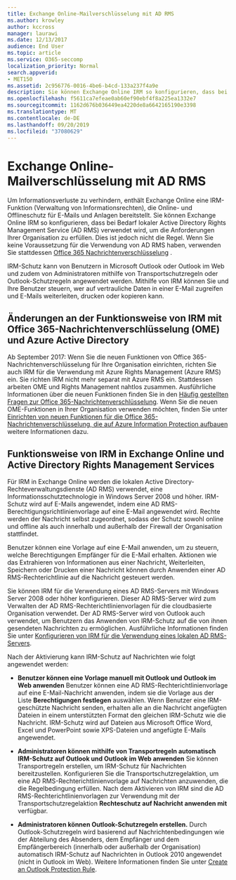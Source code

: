 ```yaml
---
title: Exchange Online-Mailverschlüsselung mit AD RMS
ms.author: krowley
author: kccross
manager: laurawi
ms.date: 12/13/2017
audience: End User
ms.topic: article
ms.service: O365-seccomp
localization_priority: Normal
search.appverid:
- MET150
ms.assetid: 2c956776-0016-4be6-b4cd-133a237f4a9e
description: Sie können Exchange Online IRM so konfigurieren, dass bei Bedarf lokaler Active Directory Rights Management Service (AD RMS) verwendet wird, um die Anforderungen Ihrer Organisation zu erfüllen. Dies ist jedoch nicht die Regel. Wenn Sie keine Voraussetzung für die Verwendung von AD RMS haben, verwenden Sie stattdessen die Office-Nachrichtenverschlüsselung.
ms.openlocfilehash: f5611ca7efeae0ab60ef90ebf4f8a225ea1332e7
ms.sourcegitcommit: 1162d676b036449ea4220de8a6642165190e3398
ms.translationtype: MT
ms.contentlocale: de-DE
ms.lasthandoff: 09/20/2019
ms.locfileid: "37080629"
---
```

# <a name="exchange-online-mail-encryption-with-ad-rms"></a>Exchange Online-Mailverschlüsselung mit AD RMS

Um Informationsverluste zu verhindern, enthält Exchange Online eine IRM-Funktion (Verwaltung von Informationsrechten), die Online- und Offlineschutz für E-Mails und Anlagen bereitstellt. Sie können Exchange Online IRM so konfigurieren, dass bei Bedarf lokaler Active Directory Rights Management Service (AD RMS) verwendet wird, um die Anforderungen Ihrer Organisation zu erfüllen. Dies ist jedoch nicht die Regel. Wenn Sie keine Voraussetzung für die Verwendung von AD RMS haben, verwenden Sie stattdessen [Office 365 Nachrichtenverschlüsselung](ome.md) . 

IRM-Schutz kann von Benutzern in Microsoft Outlook oder Outlook im Web und zudem von Administratoren mithilfe von Transportschutzregeln oder Outlook-Schutzregeln angewendet werden. Mithilfe von IRM können Sie und Ihre Benutzer steuern, wer auf vertrauliche Daten in einer E-Mail zugreifen und E-Mails weiterleiten, drucken oder kopieren kann.
  
## <a name="changes-to-how-irm-works-with-office-365-message-encryption-ome-and-azure-active-directory"></a>Änderungen an der Funktionsweise von IRM mit Office 365-Nachrichtenverschlüsselung (OME) und Azure Active Directory

Ab September 2017: Wenn Sie die neuen Funktionen von Office 365-Nachrichtenverschlüsselung für Ihre Organisation einrichten, richten Sie auch IRM für die Verwendung mit Azure Rights Management (Azure RMS) ein. Sie richten IRM nicht mehr separat mit Azure RMS ein. Stattdessen arbeiten OME und Rights Management nahtlos zusammen. Ausführliche Informationen über die neuen Funktionen finden Sie in den [Häufig gestellten Fragen zur Office 365-Nachrichtenverschlüsselung](https://support.office.com/article/0432dce9-d9b6-4e73-8a13-4a932eb0081e). Wenn Sie die neuen OME-Funktionen in Ihrer Organisation verwenden möchten, finden Sie unter [Einrichten von neuen Funktionen für die Office 365-Nachrichtenverschlüsselung, die auf Azure Information Protection aufbauen](https://support.office.com/article/7ff0c040-b25c-4378-9904-b1b50210d00e) weitere Informationen dazu.
  
## <a name="how-irm-works-with-exchange-online-and-active-directory-rights-management-services"></a>Funktionsweise von IRM in Exchange Online und Active Directory Rights Management Services

Für IRM in Exchange Online werden die lokalen Active Directory-Rechteverwaltungsdienste (AD RMS) verwendet, eine Informationsschutztechnologie in Windows Server 2008 und höher. IRM-Schutz wird auf E-Mails angewendet, indem eine AD RMS-Berechtigungsrichtlinienvorlage auf eine E-Mail angewendet wird. Rechte werden der Nachricht selbst zugeordnet, sodass der Schutz sowohl online und offline als auch innerhalb und außerhalb der Firewall der Organisation stattfindet.
  
Benutzer können eine Vorlage auf eine E-Mail anwenden, um zu steuern, welche Berechtigungen Empfänger für die E-Mail erhalten. Aktionen wie das Extrahieren von Informationen aus einer Nachricht, Weiterleiten, Speichern oder Drucken einer Nachricht können durch Anwenden einer AD RMS-Rechterichtlinie auf die Nachricht gesteuert werden.
  
Sie können IRM für die Verwendung eines AD RMS-Servers mit Windows Server 2008 oder höher konfigurieren. Dieser AD RMS-Server wird zum Verwalten der AD RMS-Rechterichtlinienvorlagen für die cloudbasierte Organisation verwendet. Der AD RMS-Server wird von Outlook auch verwendet, um Benutzern das Anwenden von IRM-Schutz auf die von ihnen gesendeten Nachrichten zu ermöglichen. Ausführliche Informationen finden Sie unter [Konfigurieren von IRM für die Verwendung eines lokalen AD RMS-Servers](configure-irm-to-use-an-on-premises-ad-rms-server.md). 
  
Nach der Aktivierung kann IRM-Schutz auf Nachrichten wie folgt angewendet werden:
  
- **Benutzer können eine Vorlage manuell mit Outlook und Outlook im Web anwenden** Benutzer können eine AD RMS-Rechterichtlinienvorlage auf eine E-Mail-Nachricht anwenden, indem sie die Vorlage aus der Liste **Berechtigungen festlegen** auswählen. Wenn Benutzer eine IRM-geschützte Nachricht senden, erhalten alle an die Nachricht angefügten Dateien in einem unterstützten Format den gleichen IRM-Schutz wie die Nachricht. IRM-Schutz wird auf Dateien aus Microsoft Office Word, Excel und PowerPoint sowie XPS-Dateien und angefügte E-Mails angewendet. 
    
- **Administratoren können mithilfe von Transportregeln automatisch IRM-Schutz auf Outlook und Outlook im Web anwenden** Sie können Transportregeln erstellen, um IRM-Schutz für Nachrichten bereitzustellen. Konfigurieren Sie die Transportschutzregelaktion, um eine AD RMS-Rechterichtlinienvorlage auf Nachrichten anzuwenden, die die Regelbedingung erfüllen. Nach dem Aktivieren von IRM sind die AD RMS-Rechterichtlinienvorlagen zur Verwendung mit der Transportschutzregelaktion **Rechteschutz auf Nachricht anwenden mit** verfügbar.
    
- **Administratoren können Outlook-Schutzregeln erstellen.** Durch Outlook-Schutzregeln wird basierend auf Nachrichtenbedingungen wie der Abteilung des Absenders, dem Empfänger und dem Empfängerbereich (innerhalb oder außerhalb der Organisation) automatisch IRM-Schutz auf Nachrichten in Outlook 2010 angewendet (nicht in Outlook im Web). Weitere Informationen finden Sie unter [Create an Outlook Protection Rule](http://technet.microsoft.com/library/da64750d-faaf-44de-ad8c-888eba7fbdbf.aspx).
    

